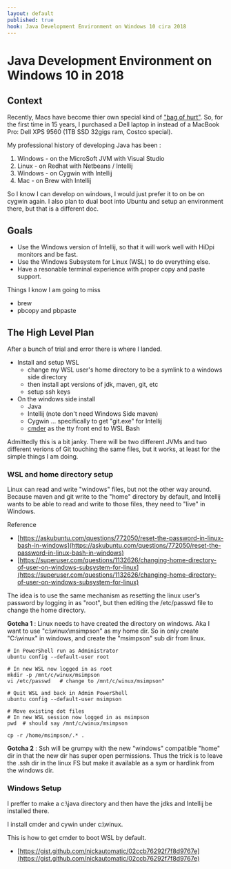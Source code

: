 ```yaml
---
layout: default
published: true
hook: Java Development Environment on Windows 10 cira 2018
---
```

# Java Development Environment on Windows 10 in 2018

## Context

Recently, Macs have become thier own special kind of ["bag of hurt"](https://www.youtube.com/watch?v=-XSC_UG5_kU).  So, for the first time in 15 years, I purchased a Dell laptop in instead of a MacBook Pro: Dell XPS 9560 (1TB SSD 32gigs ram, Costco special).

My professional history of developing Java has been :
1. Windows - on the MicroSoft JVM with Visual Studio
2. Linux - on Redhat with Netbeans / Intellij
3. Windows - on Cygwin with Intellij
4. Mac - on Brew with Intellij

So I know I can develop on windows, I would just prefer it to on be on cygwin again.   I also plan to dual boot into Ubuntu and setup an environment there, but that is a different doc.

## Goals 

- Use the Windows version of Intellij, so that it will work well with HiDpi monitors and be fast.
- Use the Windows Subsystem for Linux (WSL) to do everything else.
- Have a resonable terminal experience with proper copy and paste support.

Things I know I am going to miss

- brew
- pbcopy and pbpaste

## The High Level Plan

After a bunch of trial and error there is where I landed.

 - Install and setup WSL
     - change my WSL user's home directory to be a symlink to a windows side directory
     - then install apt versions of jdk, maven, git, etc
     - setup ssh keys
 - On the windows side install
     - Java
     - Intellij (note don't need Windows Side maven)
     - Cygwin ... specifically to get "git.exe" for Intellij
     - [cmder](http://cmder.net/) as the tty front end to WSL Bash
 
Admittedly this is a bit janky.   There will be two different JVMs and two different verions of Git touching the same files, but it works, at least for the simple things I am doing.

### WSL and home directory setup

Linux can read and write "windows" files, but not the other way around.   Because maven and git write to the "home" directory by default, and Intellij wants to be able to read and write to those files, they need to "live" in Windows.

Reference
 - [https://askubuntu.com/questions/772050/reset-the-password-in-linux-bash-in-windows](https://askubuntu.com/questions/772050/reset-the-password-in-linux-bash-in-windows)
 - [https://superuser.com/questions/1132626/changing-home-directory-of-user-on-windows-subsystem-for-linux](https://superuser.com/questions/1132626/changing-home-directory-of-user-on-windows-subsystem-for-linux)

The idea is to use the same mechanism as resetting the linux user's password by logging in as "root", but then editing the /etc/passwd file to change the home directory.

**Gotcha 1** :  Linux needs to have created the directory on windows.   Aka I want to use "c:\winux\msimpson" as my home dir.   So in only create "C:\winux" in windows, and create the "msimpson" sub dir from linux.

```
# In PowerShell run as Administrator
ubuntu config --default-user root

# In new WSL now logged in as root
mkdir -p /mnt/c/winux/msimpson
vi /etc/passwd   # change to /mnt/c/winux/msimpson"

# Quit WSL and back in Admin PowerShell
ubuntu config --default-user msimpson

# Move existing dot files
# In new WSL session now logged in as msimpson
pwd  # should say /mnt/c/winux/msimpson

cp -r /home/msimpson/.* .
```

**Gotcha 2** :  Ssh will be grumpy with the new "windows" compatible "home" dir in that the new dir  has super open permissions.   Thus the trick is to leave the .ssh dir in the linux FS but make it available as a sym or hardlink from the windows dir.



### Windows Setup

I preffer to make a c:\java directory and then have the jdks and Intellij be installed there.

I install cmder and cywin under c:\winux.

This is how to get cmder to boot WSL by default.   
- [https://gist.github.com/nickautomatic/02ccb76292f7f8d9767e](https://gist.github.com/nickautomatic/02ccb76292f7f8d9767e)
